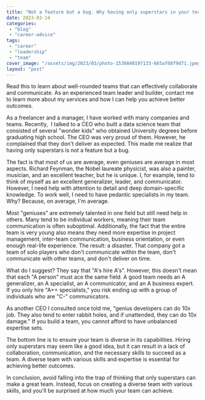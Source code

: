 ```yaml
---
title: "Not a feature but a bug. Why having only superstars in your team can be a disaster."
date: 2023-03-14
categories: 
 - "blog"
 - "career-advice"
tags: 
 - "career"
 - "leadership"
 - "team"
cover_image: "/assets/img/2023/03/photo-1530840197133-665af68f9d71.jpeg"
layout: "post"
---
```


<!-- wp:paragraph -->
Read this to learn about well-rounded teams that can effectively collaborate and communicate. As an experienced team leader and builder, contact me to learn more about my services and how I can help you achieve better outcomes.


<!-- /wp:paragraph -->

<!-- wp:paragraph -->
As a freelancer and a manager, I have worked with many companies and teams. Recently,  I talked to a CEO who built a data science team that consisted of several "wonder kids" who obtained University degrees before graduating high school. The CEO was very proud of them. However, he complained that they don't deliver as expected. This made me realize that having only superstars is not a feature but a bug.


<!-- /wp:paragraph -->

<!-- wp:paragraph -->
The fact is that most of us are average, even geniuses are average in most aspects. Richard Feynman, the Nobel laureate physicist, was also a painter, musician, and an excellent teacher, but he is unique. I, for example, tend to think of myself as an excellent generalizer, leader, and communicator. However, I need help with attention to detail and deep domain-specific knowledge. To work well, I need to have pedantic specialists in my team. Why? Because, on average, I'm average.


<!-- /wp:paragraph -->

<!-- wp:paragraph -->
Most "geniuses" are extremely talented in one field but still need help in others. Many tend to be individual workers, meaning their team communication is often suboptimal. Additionally, the fact that the entire team is very young also means they need more expertise in project management, inter-team communication, business orientation, or even enough real-life experience. The result: a disaster. That company got a team of solo players who don't communicate within the team, don't communicate with other teams, and don't deliver on time.


<!-- /wp:paragraph -->

<!-- wp:paragraph -->
What do I suggest? They say that "A's hire A's". However, this doesn't mean that each "A person" must ace the same field. A good team needs an A generalizer, an A specialist, an A communicator, and an A business expert. If you only hire "A++ specialists," you risk ending up with a group of individuals who are "C-" communicators.


<!-- /wp:paragraph -->

<!-- wp:paragraph -->
As another CEO I consulted once told me, "genius developers can do 10x job. They also tend to enter rabbit holes, and if unattended, they can do 10x damage." If you build a team, you cannot afford to have unbalanced expertise sets. 


<!-- /wp:paragraph -->

<!-- wp:paragraph -->
The bottom line is to ensure your team is diverse in its capabilities. Hiring only superstars may seem like a good idea, but it can result in a lack of collaboration, communication, and the necessary skills to succeed as a team. A diverse team with various skills and expertise is essential for achieving better outcomes.


<!-- /wp:paragraph -->

<!-- wp:paragraph -->
In conclusion, avoid falling into the trap of thinking that only superstars can make a great team. Instead, focus on creating a diverse team with various skills, and you'll be surprised at how much your team can achieve.


<!-- /wp:paragraph -->

